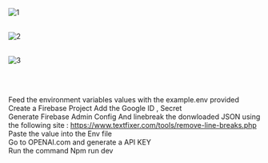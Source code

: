 

![1](https://user-images.githubusercontent.com/84892078/218431614-a73baadf-f91f-4bfc-a947-eba6ffd73a52.png)
</br>
</br>

![2](https://user-images.githubusercontent.com/84892078/218431652-5de5cf29-540f-46ea-b67f-7197003a3ff8.png)
</br>
</br>


![3](https://user-images.githubusercontent.com/84892078/218431670-ec47246e-f9fe-47f8-82b0-49fa57f6e867.png)

</br>
</br>


Feed the  environment variables values with the example.env provided</br>
Create a Firebase Project Add the Google ID , Secret</br>
Generate Firebase Admin Config And linebreak the donwloaded JSON using the following site : https://www.textfixer.com/tools/remove-line-breaks.php</br>
Paste the value into the Env file </br>
Go to OPENAI.com and generate a API KEY</br>
Run the command Npm run dev</br>
